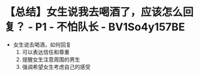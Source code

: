 # 【总结】女生说我去喝酒了，应该怎么回复？ - P1 - 不怕队长 - BV1So4y157BE

-   女生说去喝酒，如何回复
    1.  可以表达信任和尊重
    2.  提醒女生注意周围的男生
    3.  强调希望女生考虑自己的感受